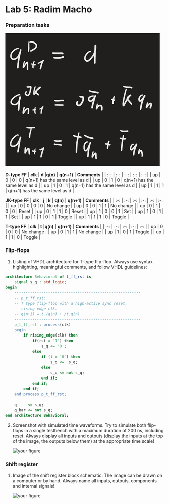 # Lab 5: Radim Macho

### Preparation tasks

![your figure](equations.png)

**D-type FF**
| **clk** | **d** |**q(n)** | **q(n+1)** | **Comments** |
| :-: | :-: | :-: | :-: | :-: |
| up | 0 | 0 | 0 | q(n+1) has the same level as d |
| up | 0 | 1 | 0 | q(n+1) has the same level as d |
| up | 1 | 0 | 1 | q(n+1) has the same level as d |
| up | 1 | 1 | 1 | q(n+1) has the same level as d |

**JK-type FF**
| **clk** | **j** | **k** | **q(n)** | **q(n+1)** | **Comments** |
| :-: | :-: | :-: | :-: | :-: | :-: |
| up | 0 | 0 | 0 | 0 | No change |
| up | 0 | 0 | 1 | 1 | No change |
| up | 0 | 1 | 0 | 0 | Reset |
| up | 0 | 1 | 1 | 0 | Reset |
| up | 1 | 0 | 0 | 1 | Set |
| up | 1 | 0 | 1 | 1 | Set |
| up | 1 | 1 | 0 | 1 | Toggle |
| up | 1 | 1 | 1 | 0 | Toggle |

**T-type FF**
| **clk** | **t** |**q(n)** | **q(n+1)** | **Comments** |
| :-: | :-: | :-: | :-: | :-: |
| up | 0 | 0 | 0 | No change |
| up | 0 | 1 | 1 | No change |
| up | 1 | 0 | 1 | Toggle |
| up | 1 | 1 | 0 | Toggle |

### Flip-flops

1. Listing of VHDL architecture for T-type flip-flop. Always use syntax highlighting, meaningful comments, and follow VHDL guidelines:

```vhdl
architecture Behavioral of t_ff_rst is
    signal s_q : std_logic;
begin
    --------------------------------------------------------
    -- p_t_ff_rst:
    -- T type flip-flop with a high-active sync reset,
    -- rising-edge clk.
    -- q(n+1) = t./q(n) + /t.q(n)
    --------------------------------------------------------
    p_t_ff_rst : process(clk)
    begin
        if rising_edge(clk) then
            if(rst = '1') then
                s_q <= '0';
            else
                if (t = '0') then
                    s_q <=  s_q;
                else
                    s_q <= not s_q;
                end if;
            end if;    
        end if;
    end process p_t_ff_rst;

    q     <= s_q;
    q_bar <= not s_q;
end architecture Behavioral;
```

2. Screenshot with simulated time waveforms. Try to simulate both flip-flops in a single testbench with a maximum duration of 200 ns, including reset. Always display all inputs and outputs (display the inputs at the top of the image, the outputs below them) at the appropriate time scale!

   ![your figure]()

### Shift register

1. Image of the shift register block schematic. The image can be drawn on a computer or by hand. Always name all inputs, outputs, components and internal signals!

   ![your figure]()
